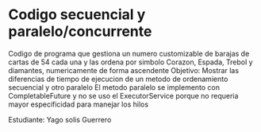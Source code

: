# Codigo secuencial y paralelo/concurrente
Codigo de programa que gestiona un numero customizable de barajas de cartas de 54 cada una y las ordena por simbolo Corazon, Espada, Trebol y diamantes, numericamente de forma ascendente
Objetivo:
Mostrar las diferencias de tiempo de ejecucion de un metodo de ordenamiento secuencial y otro paralelo
El metodo paralelo se implemento con CompletableFuture y no se uso el ExecutorService porque no requeria mayor especificidad para manejar los hilos

Estudiante:
Yago solis Guerrero
